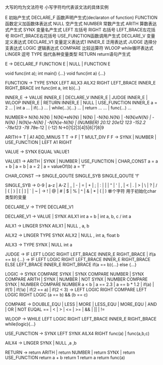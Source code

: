 大写的均为文法符号 小写字符均代表该文法的具体实例

E 初始产生式
DECLARE_F 函数声明产生式(declaraton of function)
FUNCTION  函数定义加函数体表达式
NULL      空产生式
NUMBER    常数产生式
ARITH     算数表达式产生式
SYNX      变量名产生式
LEFT      左括号
RIGHT     右括号
LEFT_BRACE左花括号
RIGHT_BRACE右花括号
USE_FUNCTION函数调用产生式
DECLARE_V 变量定义表达式
DECLARE_V1 变量定义表达式1
INNER_E   泛用表达式
JUDGE     选择分支表达式
LOGIC     逻辑表达式
COMPARE   比较运算符
WLOOP     while循环表达式
LINGER    逗号
TYPE      指代各种变量类型
RETURN    return语句产生式



E -> DECLARE_F FUNCTION E | NULL | FUNCTION E
<!-- 暂时先不实现DECLARE_F -->
void func(int a);
int main()
{...}
void func(int a)
{...}

FUNCTION -> TYPE SYNX LEFT AILX3 AILX2 RIGHT LEFT_BRACE INNER_E RIGHT_BRACE
int func(int a, int b){...} 

INNER_E -> VALUE INNER_E | DECLARE_V INNER_E | JUDGE INNER_E | WLOOP INNER_E | RETURN INNER_E | NULL |                     USE_FUNCTION INNER_E
a = 2 ... | int a ... | if(...) ... | while(...){...} ... | return ... ... | func(...) ...


<!-- 还需要添加#include -->

NUMBER-> N{N}.N{N} | N{N}*eN{N} | N{N} | -N{N}.N{N} | -N{N}*eN{N} | -N{N} | N{N}*e-N{N} | -N{N}*e-N{N} | (NUMBER)
          20.12      20*e12       123     -152.2       -78*e123      -78    78*e-12                    | (-12)
N->0|1|2|3|4|5|6|7|8|9
<!-- 数字用正则表达式实现 -->



ARITH-> T | A1 ADD_MINUS T
        T -> F | T MULT_DIV F
        F -> SYNX | NUMBER | USE_FUNCTION | LEFT A1 RIGHT

VALUE -> SYNX EQUAL VALUE1

VALUE1 -> ARITH | SYNX | NUMBER | USE_FUNCTION | CHAR_CONST
a = a + b | a = b | a = 2 | a = valueOf(b)
a = 'f'
<!-- 先判断共同的SYNX EQUAL部分，后面的差别if解决 -->

CHAR_CONST —> SINGLE_QOUTE SINGLE_SYB SINGLE_QOUTE
'f'
<!-- 关于SINGLE_SYB单个字符的判定方法，可以在词法分析中通过string的长度来判断 -->

SINGLE_SYB -> 0-9 | a-z | A-Z | _ | - | = | + | ; | : | | | " | ' | , | < | . | > | \ | ? | / | { | } | [ | ] | ` | ~ | 
           -> ! | @ | # | $ | % | ^ | & | * | ( | )
单个字符 用于初始化char类型的变量


DECLARE_V -> TYPE DECLARE_V1 

DECLARE_V1 -> VALUE | SYNX AILX1
             int a = b | int a, b, c / int a

AILX1 -> LINGER SYNX AILX1 | NULL
, a, b

AILX2 -> LINGER TYPE SYNX AILX2 | NULL
, int a, float b

AILX3 -> TYPE SYNX | NULL
int a

JUDGE -> IF LEFT LOGIC RIGHT LEFT_BRACE INNER_E RIGHT_BRACE |
        if(a == b) {...}
      -> IF LEFT LOGIC RIGHT LEFT_BRACE INNER_E RIGHT_BRACE ELSE  LEFT_BRACE INNER_E RIGHT_BRACE
        if(a == b){...} else {...}

LOGIC -> SYNX COMPARE SYNX | SYNX COMPARE NUMBER | SYNX COMPARE ARITH | SYNX | NUMBER | NOT SYNX | NUMBER COMPARE SYNX |           NUMBER COMPARE NUMBER 
         a < b             | a == 2.3             | a == b * 1.2   | if(a)     | if(1)  | if(!a)   | if(2 == a)          | if(2 < 3)
      -> LEFT LOGIC RIGHT COMPARE LEFT LOGIC RIGHT LOGIC
         (a == b) && (b == c)   

COMPARE -> DOUBLE_EQU | LESS | MORE | LESS_EQU | MORE_EQU | AND | OR | NOT EUQAL
           ==         | <    | >    | <=       | >=       | &&  | || |   !=

WLOOP -> WHILE LEFT LOGIC RIGHT LEFT_BRACE INNER_E RIGHT_BRACE
while(logic){...}

USE_FUNCTION -> SYNX LEFT SYNX AILX4 RIGHT
func(a) | func(a,b,c)

AILX4 -> LINGER SYNX | NULL
,a ,b

RETURN -> return ARITH | return NUMBER | return SYNX | return USE_FUNCTION 
          return a + b   return 1        return a      return func(a)       


